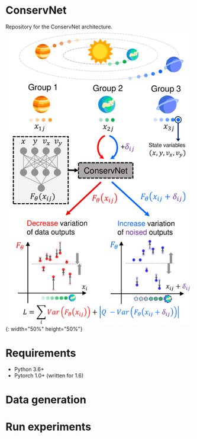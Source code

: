 # ConservNet
Repository for the ConservNet architecture.
![title](/ConservNet.png){: width="50%" height="50%"}

# Requirements
- Python 3.6+
- Pytorch 1.0+ (written for 1.6)

# Data generation

# Run experiments
